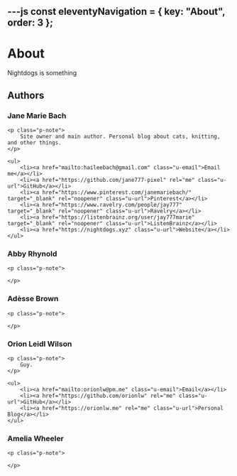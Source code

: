 ---js
const eleventyNavigation = {
    key: "About",
    order: 3
};
---

# About

Nightdogs is something

## Authors

<div class="h-card" data-author="jane">
    <h3 class="p-name">Jane Marie Bach</h3>
    
    <p class="p-note">
        Site owner and main author. Personal blog about cats, knitting, and other things.
    </p>
    
    <ul>
        <li><a href="mailto:haileebach@gmail.com" class="u-email">Email me</a></li>
        <li><a href="https://github.com/jane777-pixel" rel="me" class="u-url">GitHub</a></li>
        <li><a href="https://www.pinterest.com/janemariebach/" target="_blank" rel="noopener" class="u-url">Pinterest</a></li>
        <li><a href="https://www.ravelry.com/people/jay777" target="_blank" rel="noopener" class="u-url">Ravelry</a></li>
        <li><a href="https://listenbrainz.org/user/jay777marie" target="_blank" rel="noopener" class="u-url">ListenBrainz</a></li>
        <li><a href="https://nightdogs.xyz" class="u-url">Website</a></li>
    </ul>
</div>

<div class="h-card" data-author="abby">
    <h3 class="p-name">Abby Rhynold</h3>
    
    <p class="p-note">
        
    </p>
</div>

<div class="h-card" data-author="adesse">
    <h3 class="p-name">Adèsse Brown</h3>
    
    <p class="p-note">
        
    </p>
</div>

<div class="h-card" data-author="orionlw">
    <h3 class="p-name">Orion Leidl Wilson</h3>
    
    <p class="p-note">
        Guy.
    </p>
    
    <ul>
        <li><a href="mailto:orionlw@pm.me" class="u-email">Email</a></li>
        <li><a href="https://github.com/orionlw" rel="me" class="u-url">GitHub</a></li>
        <li><a href="https://orionlw.me" rel="me" class="u-url">Personal Blog</a></li>
    </ul>
</div>

<div class="h-card" data-author="amelia">
    <h3 class="p-name">Amelia Wheeler</h3>
    
    <p class="p-note">
       
    </p>
</div>
